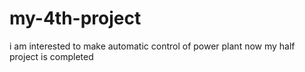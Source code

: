 # my-4th-project
i am interested to make automatic control of power plant
now my half project is completed
